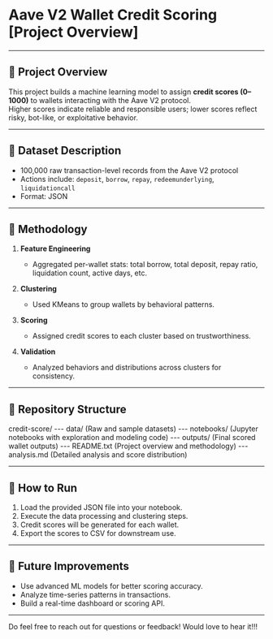 # Aave V2 Wallet Credit Scoring [Project Overview]

************************************************************

## 📌 Project Overview

This project builds a machine learning model to assign **credit scores (0–1000)** to wallets interacting with the Aave V2 protocol.  
Higher scores indicate reliable and responsible users; lower scores reflect risky, bot-like, or exploitative behavior.

---

## 📁 Dataset Description

- 100,000 raw transaction-level records from the Aave V2 protocol
- Actions include: `deposit`, `borrow`, `repay`, `redeemunderlying`, `liquidationcall`
- Format: JSON

---

## 🧠 Methodology

1. **Feature Engineering**  
   - Aggregated per-wallet stats: total borrow, total deposit, repay ratio, liquidation count, active days, etc.

2. **Clustering**  
   - Used KMeans to group wallets by behavioral patterns.

3. **Scoring**  
   - Assigned credit scores to each cluster based on trustworthiness.

4. **Validation**  
   - Analyzed behaviors and distributions across clusters for consistency.

---

## 📂 Repository Structure

credit-score/
--- data/  (Raw and sample datasets)
--- notebooks/  (Jupyter notebooks with exploration and modeling code)
--- outputs/ (Final scored wallet outputs)
--- README.txt (Project overview and methodology)
--- analysis.md  (Detailed analysis and score distribution)


---

## 🚀 How to Run

1. Load the provided JSON file into your notebook.
2. Execute the data processing and clustering steps.
3. Credit scores will be generated for each wallet.
4. Export the scores to CSV for downstream use.

---

## 🔭 Future Improvements

- Use advanced ML models for better scoring accuracy.
- Analyze time-series patterns in transactions.
- Build a real-time dashboard or scoring API.

---

Do feel free to reach out for questions or feedback! Would love to hear it!!!




